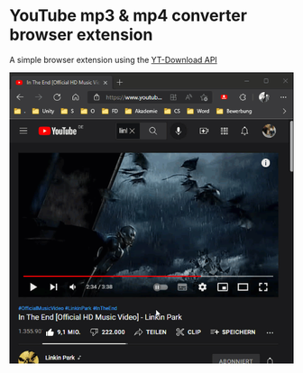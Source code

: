 # YouTube mp3 & mp4 converter browser extension

A simple browser extension using the <a href = "https://www.yt-download.org/developers" target = "_blank">YT-Download API</a>

![Preview](preview.gif)
